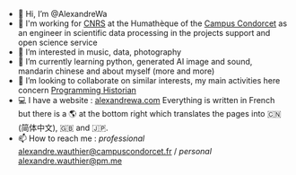 - 👋 Hi, I’m @AlexandreWa
- ‍💼 I'm working for [CNRS](https://www.cnrs.fr/fr) at the Humathèque of the [Campus Condorcet](https://www.campus-condorcet.fr/fr/structures/d0008) as an engineer in scientific data processing in the projects support and open science service
- 👀 I’m interested in music, data, photography
- 🌱 I’m currently learning python, generated AI image and sound, mandarin chinese and about myself (more and more)
- 💞️ I’m looking to collaborate on similar interests, my main activities here concern [Programming Historian](https://github.com/programminghistorian)
- 💻 I have a website : [alexandrewa.com](https://alexandrewa.com/) Everything is written in French but there is a 🌎 at the bottom right which translates the pages into 🇨🇳 (简体中文), 🇬🇧 and 🇯🇵.
- 📫 How to reach me : _professional_ [alexandre.wauthier@campuscondorcet.fr](mailto:alexandre.wauthier@campuscondorcet.fr) / _personal_ [alexandre.wauthier@pm.me](mailto:alexandre.wauthier@pm.me)
